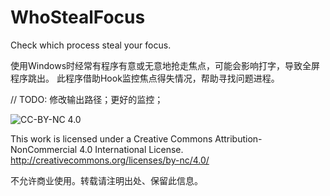WhoStealFocus
=============

Check which process steal your focus.

使用Windows时经常有程序有意或无意地抢走焦点，可能会影响打字，导致全屏程序跳出。
此程序借助Hook监控焦点得失情况，帮助寻找问题进程。

// TODO: 修改输出路径；更好的监控；

![CC-BY-NC 4.0](https://i.creativecommons.org/l/by-nc/4.0/88x31.png)

This work is licensed under a Creative Commons Attribution-NonCommercial 4.0 International License.
http://creativecommons.org/licenses/by-nc/4.0/

不允许商业使用。转载请注明出处、保留此信息。

